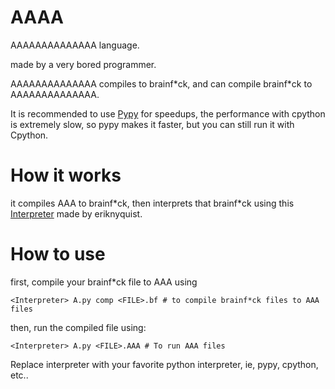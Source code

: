 # AAAA
AAAAAAAAAAAAAA language.

made by a very bored programmer.

AAAAAAAAAAAAAA compiles to brainf\*ck, and can compile brainf\*ck to AAAAAAAAAAAAAA.

It is recommended to use [Pypy](https://www.pypy.org/) for speedups, the performance with cpython is extremely slow, so pypy makes it faster, but you can still run it with Cpython.



# How it works
it compiles AAA to brainf\*ck, then interprets that brainf\*ck using this [Interpreter](https://github.com/eriknyquist/bfi) made by eriknyquist.

# How to use

first, compile your brainf\*ck file to AAA using 

```
<Interpreter> A.py comp <FILE>.bf # to compile brainf*ck files to AAA files
```

then, run the compiled file using:
```
<Interpreter> A.py <FILE>.AAA # To run AAA files
```
Replace interpreter with your favorite python interpreter, ie, pypy, cpython, etc..
